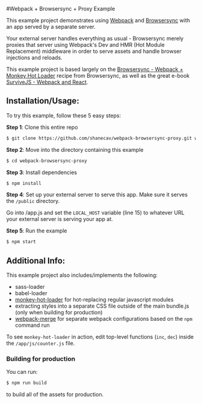 #Webpack + Browsersync + Proxy Example

This example project demonstrates using [Webpack](http://webpack.github.io/) and [Browsersync](http://www.browsersync.io/) with an app served by a separate server.

Your external server handles everything as usual - Browsersync merely proxies that server using Webpack's Dev and HMR (Hot Module Replacement) middleware in order to serve assets and handle browser injections and reloads.

This example project is based largely on the [Browsersync - Webpack + Monkey Hot Loader](https://github.com/Browsersync/recipes/tree/master/recipes/webpack.monkey-hot-loader) recipe from Browsersync, as well as the great e-book [SurviveJS - Webpack and React](http://survivejs.com/).

## Installation/Usage:

To try this example, follow these 5 easy steps:

**Step 1**: Clone this entire repo
```bash
$ git clone https://github.com/shanecav/webpack-browsersync-proxy.git webpack-browsersync-proxy
```

**Step 2**: Move into the directory containing this example
```bash
$ cd webpack-browsersync-proxy
```

**Step 3**: Install dependencies
```bash
$ npm install
```

**Step 4**: Set up your external server to serve this app. Make sure it serves the `/public` directory.

Go into /app.js and set the `LOCAL_HOST` variable (line 15) to whatever URL your external server is serving your app at.

**Step 5**: Run the example
```bash
$ npm start
```

## Additional Info:

This example project also includes/implements the following:

- sass-loader
- babel-loader
- [monkey-hot-loader](https://github.com/jlongster/monkey-hot-loader) for hot-replacing regular javascript modules
- extracting styles into a separate CSS file outside of the main bundle.js (only when building for production)
- [webpack-merge](https://github.com/survivejs/webpack-merge) for separate webpack configurations based on the `npm` command run

To see `monkey-hot-loader` in action, edit top-level functions (`inc`, `dec`)
inside the `/app/js/counter.js` file.

### Building for production

You can run:
```bash
$ npm run build
```
to build all of the assets for production.
